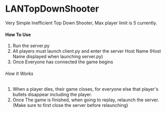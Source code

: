 # LANTopDownShooter
Very Simple Inefficient Top Down Shooter, Max player limit is 5 currently.
#### How To Use
1. Run the server.py
2. All players must launch client.py and enter the server Host Name
(Host Name displayed when launching server.py)
3. Once Everyone has connected the game begins
###### How It Works
1. When a player dies, their game closes, for everyone else that player's bullets disappear including the player.
2. Once The game is finished, when going to replay, relaunch the server.
(Make sure to first close the server before relaunching)
